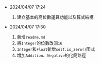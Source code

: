 * 2024/04/07 17:24
	1. 建立基本的高位數運算功能以及算式結構

* 2024/04/07 17:30
	1. 新增`readme.md`
	2. 將`Integer`的位數改回`16`
	3. `Integer`和`Float`新增`self.is_zero()`函式
	4. 增加`Addition`、`Negative`的化簡路徑